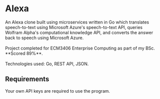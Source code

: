 <h1>Alexa</h1>
An Alexa clone built using microservices written in Go which translates speech-to-text using Microsoft Azure's speech-to-text API, queries Wolfram Alpha's computational knowledge API, and converts the answer back to speech using Microsoft Azure.
<br><br>
Project completed for ECM3406 Enterprise Computing as part of my BSc. **Scored 89%**.  
<br><br>
Technologies used: Go, REST API, JSON.

## Requirements

Your own API keys are required to use the program.
